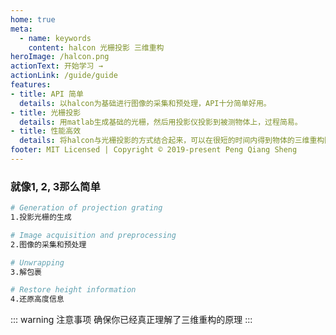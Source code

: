 ```yaml
---
home: true
meta:
  - name: keywords
    content: halcon 光栅投影 三维重构
heroImage: /halcon.png
actionText: 开始学习 →
actionLink: /guide/guide
features:
- title: API 简单
  details: 以halcon为基础进行图像的采集和预处理，API十分简单好用。
- title: 光栅投影
  details: 用matlab生成基础的光栅，然后用投影仪投影到被测物体上，过程简易。
- title: 性能高效
  details: 将halcon与光栅投影的方式结合起来，可以在很短的时间内得到物体的三维重构图。
footer: MIT Licensed | Copyright © 2019-present Peng Qiang Sheng
---
```


<!-- <div style="text-align: center">
  <Bit/>
</div> -->

<!-- <div class="features">
  <div class="feature">
    <h2>Simplicity First</h2>
    <p>Minimal setup with markdown-centered project structure helps you focus on writing.</p>
  </div>
  <div class="feature">
    <h2>Vue-Powered</h2>
    <p>Enjoy the dev experience of Vue + webpack, use Vue components in markdown, and develop custom themes with Vue.</p>
  </div>
  <div class="feature">
    <h2>Performant</h2>
    <p>VuePress generates pre-rendered static HTML for each page, and runs as an SPA once a page is loaded.</p>
  </div>
</div> -->

### 就像1, 2, 3那么简单

``` bash
# Generation of projection grating
1.投影光栅的生成

# Image acquisition and preprocessing
2.图像的采集和预处理

# Unwrapping
3.解包裹

# Restore height information
4.还原高度信息
```

::: warning 注意事项
  确保你已经真正理解了三维重构的原理
:::